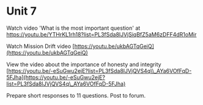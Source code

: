 # Unit 7

Watch video 'What is the most important question' at https://youtu.be/YTHrKL1rh18?list=PL3fSda8lJVjSiqBfZ5aM6zDFF4dR1oMir

Watch Mission Drift video [https://youtu.be/ukbAGTqGeiQ](https://youtu.be/ukbAGTqGeiQ) 

View the video about the importance of honesty and integrity [https://youtu.be/-eSuGwu2ejE?list=PL3fSda8lJVjQVS4q\\_AYa6VOfFqD-5FJha](https://youtu.be/-eSuGwu2ejE?list=PL3fSda8lJVjQVS4q\_AYa6VOfFqD-5FJha)

Prepare short responses to 11 questions.  Post to forum.



